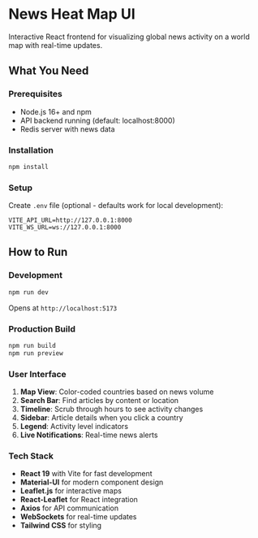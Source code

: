 # News Heat Map UI

Interactive React frontend for visualizing global news activity on a world map with real-time updates.

## What You Need

### Prerequisites
- Node.js 16+ and npm
- API backend running (default: localhost:8000)
- Redis server with news data

### Installation
```bash
npm install
```

### Setup
Create `.env` file (optional - defaults work for local development):
```env
VITE_API_URL=http://127.0.0.1:8000
VITE_WS_URL=ws://127.0.0.1:8000
```

## How to Run

### Development
```bash
npm run dev
```
Opens at `http://localhost:5173`

### Production Build
```bash
npm run build
npm run preview
```

### User Interface
1. **Map View**: Color-coded countries based on news volume
2. **Search Bar**: Find articles by content or location
3. **Timeline**: Scrub through hours to see activity changes
4. **Sidebar**: Article details when you click a country
5. **Legend**: Activity level indicators
6. **Live Notifications**: Real-time news alerts

### Tech Stack
- **React 19** with Vite for fast development
- **Material-UI** for modern component design
- **Leaflet.js** for interactive maps
- **React-Leaflet** for React integration
- **Axios** for API communication
- **WebSockets** for real-time updates
- **Tailwind CSS** for styling